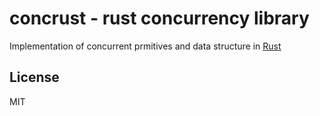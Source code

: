 # concrust - rust concurrency library

Implementation of concurrent prmitives and data structure in [Rust](https://www.rust-lang.org/)

## License
MIT

